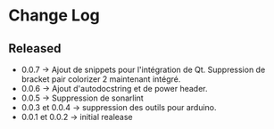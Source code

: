 # Change Log

## Released
- 0.0.7 -> Ajout de snippets pour l'intégration de Qt. Suppression de bracket pair colorizer 2 maintenant intégré.
- 0.0.6 -> Ajout d'autodocstring et de power header.
- 0.0.5 -> Suppression de sonarlint
- 0.0.3 et 0.0.4 -> suppression des outils pour arduino. 
- 0.0.1 et 0.0.2 -> initial realease
